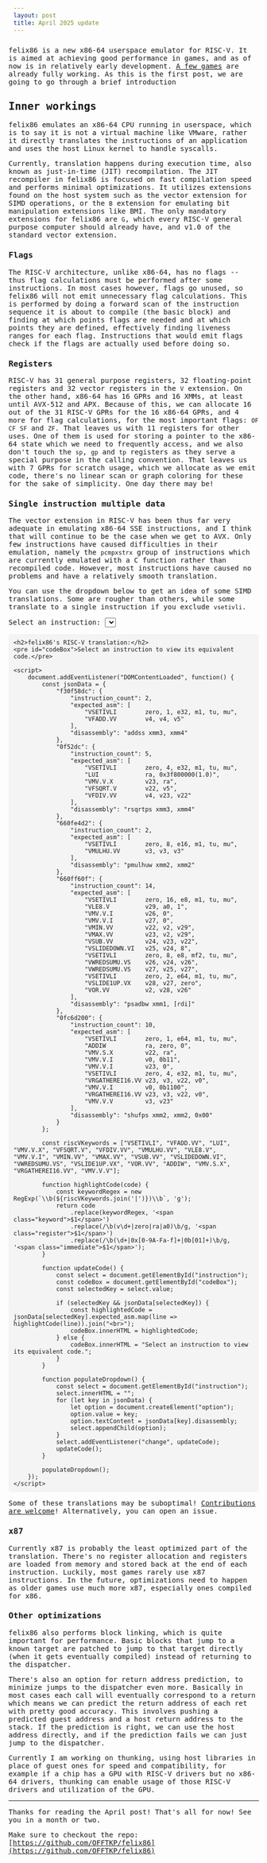 ```yaml
---
layout: post
title: April 2025 update
---
```


felix86 is a new x86-64 userspace emulator for RISC-V. It is aimed at achieving good performance in games, and as of now is in relatively early development. [A few games](https://felix86.com/compat/) are already fully working. As this is the first post, we are going to go through a brief introduction

## Inner workings

felix86 emulates an x86-64 CPU running in userspace, which is to say it is not a virtual machine like VMware, rather it directly translates the instructions of an application and uses the host Linux kernel to handle syscalls.

Currently, translation happens during execution time, also known as just-in-time (JIT) recompilation. The JIT recompiler in felix86 is focused on fast compilation speed and performs minimal optimizations. It utilizes extensions found on the host system such as the vector extension for SIMD operations, or the `B` extension for emulating bit manipulation extensions like BMI. The only mandatory extensions for felix86 are `G`,  which every RISC-V general purpose computer should already have, and v1.0 of the standard vector extension.

### Flags

The RISC-V architecture, unlike x86-64, has no flags -- thus flag calculations must be performed after some instructions. In most cases however, flags go unused, so felix86 will not emit unnecessary flag calculations. This is performed by doing a forward scan of the instruction sequence it is about to compile (the basic block) and finding at which points flags are needed and at which points they are defined, effectively finding liveness ranges for each flag. Instructions that would emit flags check if the flags are actually used before doing so.

### Registers

RISC-V has 31 general purpose registers, 32 floating-point registers and 32 vector registers in the `V` extension. On the other hand, x86-64 has 16 GPRs and 16 XMMs, at least until AVX-512 and APX. Because of this, we can allocate 16 out of the 31 RISC-V GPRs for the 16 x86-64 GPRs, and 4 more for flag calculations, for the most important flags: `OF` `CF` `SF` and `ZF`. That leaves us with 11 registers for other uses. One of them is used for storing a pointer to the x86-64 state which we need to frequently access, and we also don't touch the `sp`, `gp` and `tp` registers as they serve a special purpose in the calling convention. That leaves us with 7 GPRs for scratch usage, which we allocate as we emit code, there's no linear scan or graph coloring for these for the sake of simplicity. One day there may be!

### Single instruction multiple data

The vector extension in RISC-V has been thus far very adequate in emulating x86-64 SSE instructions, and I think that will continue to be the case when we get to AVX. Only few instructions have caused difficulties in their emulation, namely the `pcmpxstrx` group of instructions which are currently emulated with a C function rather than recompiled code. However, most instructions have caused no problems and have a relatively smooth translation.

You can use the dropdown below to get an idea of some SIMD translations. Some are rougher than others, while some translate to a single instruction if you exclude `vsetivli`.

<html lang="en">
<head>
    <style>
        body {
            font-family: monospace;
            margin: 20px;
        }
        pre {
            background: #f4f4f4;
            padding: 10px;
            border-radius: 5px;
            white-space: pre-wrap;
        }
        .keyword { color: blue; font-weight: bold; }
        .register { color: green; }
        .immediate { color: red; }
    </style>
</head>
<body>
    <label for="instruction">Select an instruction:</label>
    <select id="instruction">
    </select>
    
    <h2>felix86's RISC-V translation:</h2>
    <pre id="codeBox">Select an instruction to view its equivalent code.</pre>
    
    <script>
        document.addEventListener("DOMContentLoaded", function() {
            const jsonData = {
                "f30f58dc": {
                    "instruction_count": 2,
                    "expected_asm": [
                        "VSETIVLI        zero, 1, e32, m1, tu, mu",
                        "VFADD.VV        v4, v4, v5"
                    ],
                    "disassembly": "addss xmm3, xmm4"
                },
                "0f52dc": {
                    "instruction_count": 5,
                    "expected_asm": [
                        "VSETIVLI        zero, 4, e32, m1, tu, mu",
                        "LUI             ra, 0x3f800000(1.0)",
                        "VMV.V.X         v23, ra",
                        "VFSQRT.V        v22, v5",
                        "VFDIV.VV        v4, v23, v22"
                    ],
                    "disassembly": "rsqrtps xmm3, xmm4"
                },
                "660fe4d2": {
                    "instruction_count": 2,
                    "expected_asm": [
                        "VSETIVLI        zero, 8, e16, m1, tu, mu",
                        "VMULHU.VV       v3, v3, v3"
                    ],
                    "disassembly": "pmulhuw xmm2, xmm2"
                },
                "660ff60f": {
                    "instruction_count": 14,
                    "expected_asm": [
                        "VSETIVLI        zero, 16, e8, m1, tu, mu",
                        "VLE8.V          v29, a0, 1",
                        "VMV.V.I         v26, 0",
                        "VMV.V.I         v27, 0",
                        "VMIN.VV         v22, v2, v29",
                        "VMAX.VV         v23, v2, v29",
                        "VSUB.VV         v24, v23, v22",
                        "VSLIDEDOWN.VI   v25, v24, 8",
                        "VSETIVLI        zero, 8, e8, mf2, tu, mu",
                        "VWREDSUMU.VS    v26, v24, v26",
                        "VWREDSUMU.VS    v27, v25, v27",
                        "VSETIVLI        zero, 2, e64, m1, tu, mu",
                        "VSLIDE1UP.VX    v28, v27, zero",
                        "VOR.VV          v2, v28, v26"
                    ],
                    "disassembly": "psadbw xmm1, [rdi]"
                },
                "0fc6d200": {
                    "instruction_count": 10,
                    "expected_asm": [
                        "VSETIVLI        zero, 1, e64, m1, tu, mu",
                        "ADDIW           ra, zero, 0",
                        "VMV.S.X         v22, ra",
                        "VMV.V.I         v0, 0b11",
                        "VMV.V.I         v23, 0",
                        "VSETIVLI        zero, 4, e32, m1, tu, mu",
                        "VRGATHEREI16.VV v23, v3, v22, v0",
                        "VMV.V.I         v0, 0b1100",
                        "VRGATHEREI16.VV v23, v3, v22, v0",
                        "VMV.V.V         v3, v23"
                    ],
                    "disassembly": "shufps xmm2, xmm2, 0x00"
                }
            };

            const riscVKeywords = ["VSETIVLI", "VFADD.VV", "LUI", "VMV.V.X", "VFSQRT.V", "VFDIV.VV", "VMULHU.VV", "VLE8.V", "VMV.V.I", "VMIN.VV", "VMAX.VV", "VSUB.VV", "VSLIDEDOWN.VI", "VWREDSUMU.VS", "VSLIDE1UP.VX", "VOR.VV", "ADDIW", "VMV.S.X", "VRGATHEREI16.VV", "VMV.V.V"];

            function highlightCode(code) {
                const keywordRegex = new RegExp(`\\b(${riscVKeywords.join('|')})\\b`, 'g');
                return code
                    .replace(keywordRegex, '<span class="keyword">$1</span>')
                    .replace(/\b(v\d+|zero|ra|a0)\b/g, '<span class="register">$1</span>')
                    .replace(/\b(\d+|0x[0-9A-Fa-f]+|0b[01]+)\b/g, '<span class="immediate">$1</span>');
            }

            function updateCode() {
                const select = document.getElementById("instruction");
                const codeBox = document.getElementById("codeBox");
                const selectedKey = select.value;

                if (selectedKey && jsonData[selectedKey]) {
                    const highlightedCode = jsonData[selectedKey].expected_asm.map(line => highlightCode(line)).join("<br>");
                    codeBox.innerHTML = highlightedCode;
                } else {
                    codeBox.innerHTML = "Select an instruction to view its equivalent code.";
                }
            }

            function populateDropdown() {
                const select = document.getElementById("instruction");
                select.innerHTML = "";
                for (let key in jsonData) {
                    let option = document.createElement("option");
                    option.value = key;
                    option.textContent = jsonData[key].disassembly;
                    select.appendChild(option);
                }
                select.addEventListener("change", updateCode);
                updateCode();
            }

            populateDropdown();
        });
    </script>
</body>
</html>

Some of these translations may be suboptimal! [Contributions are welcome](https://felix86.com/contrib/#i-want-to-optimize-instructions)! Alternatively, you can open an issue.

### x87

Currently x87 is probably the least optimized part of the translation. There's no register allocation and registers are loaded from memory and stored back at the end of each instruction. Luckily, most games rarely use x87 instructions. In the future, optimizations need to happen as older games use much more x87, especially ones compiled for x86.

### Other optimizations

felix86 also performs block linking, which is quite important for performance. Basic blocks that jump to a known target are patched to jump to that target directly (when it gets eventually compiled) instead of returning to the dispatcher.

There's also an option for return address prediction, to minimize jumps to the dispatcher even more. Basically in most cases each call will eventually correspond to a return which means we can predict the return address of each ret with pretty good accuracy. This involves pushing a predicted guest address and a host return address to the stack. If the prediction is right, we can use the host address directly, and if the prediction fails we can just jump to the dispatcher.

Currently I am working on thunking, using host libraries in place of guest ones for speed and compatibility, for example if a chip has a GPU with RISC-V drivers but no x86-64 drivers, thunking can enable usage of those RISC-V drivers and utilization of the GPU.

---

Thanks for reading the April post! That's all for now! See you in a month or two.

Make sure to checkout the repo: [https://github.com/OFFTKP/felix86](https://github.com/OFFTKP/felix86)